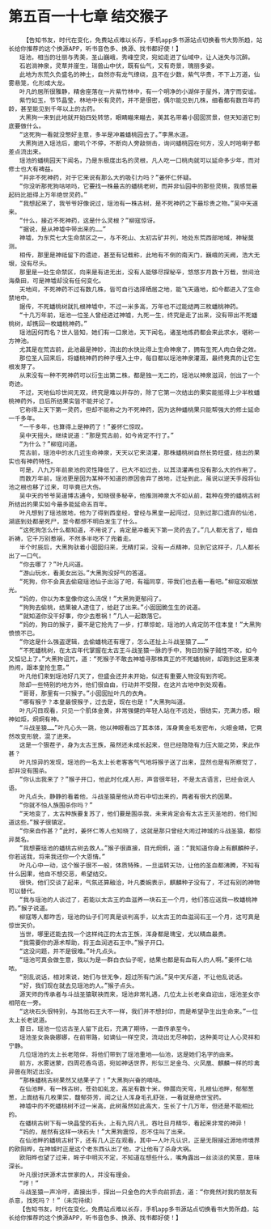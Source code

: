 # 第五百一十七章 结交猴子
        【告知书友，时代在变化，免费站点难以长存，手机app多书源站点切换看书大势所趋，站长给你推荐的这个换源APP，听书音色多、换源、找书都好使！】
       瑶池，相当的壮丽与秀美，圣山巍峨，秀峰空灵，宛如走进了仙域中，让人迷失与沉醉。
       石岩淌神泉，灵草并崖生，瑞兽山中伏，既有仙气，又有奇景，瑰丽多姿。
       此地为东荒久负盛名的神土，自然亦有龙气缭绕，且不在少数，紫气华贵，不下上万道，仙雾悬笼，化形成大龙。
       叶凡的居所很雅静，精舍座落在一片紫竹林中，有一个明净的小湖伴于屋外，清宁而安谧。
       紫竹如玉，节节晶莹，林地中长有灵药，并不是很密，偶尔能见到几株，细看都有数百年药龄，甚至能见到千年以上的古药。
       大黑狗一来到此地就开始四处转悠，眼睛瞄来瞄去，美其名带着小囡囡赏景，但天知道它到底要做什么。
       “这死狗一看就没憋好主意，多半是冲着蟠桃园去了。”李黑水道。
       大黑狗进入瑶池后，磨叽个不停，不断向人旁敲侧击，询问蟠桃园在何方，没人时哈喇子都差点流出来。
       瑶池的蟠桃园天下闻名，乃是东极度出名的灵根，凡人吃一口桃肉就可以延命多少年，而对修士也大有裨益。
       “并非不死神药，对于它来说有那么大的吸引力吗？”姜怀仁怀疑。
       “你没听那死狗咕哝吗，它要找一株最古的蟠桃老树，而并非仙园中的那些灵桃，我感觉最起码比抵得上万年绝世灵药。”
       “我想起来了，我爷爷好像说过，瑶池有一株古树，是不死神药之下最珍贵之物。”吴中天道来。
       “什么，接近不死神药，这是什么灵根？”柳寇惊讶。
       “据说，是从神墟中带出来的……”
       神墟，为东荒七大生命禁区之一，与不死山、太初古矿并列，地处东荒西部地域，神秘莫测。
       相传，那里是神祗留下的遗迹，甚至有记载称，此地有不倒的南天门，巍峨的天阙，浩大无垠，没有尽头。
       那里是一处生命禁区，向来是有进无出，没有人能够尽探秘辛，悠悠岁月数十万载，世间沧海桑田，可是神墟却没有任何变化。
       天地间，不死神药不过有数几株，皆可自行选择栖居之地，能飞天遁地，如今都进入了生命禁地中。
       据传，不死蟠桃树就扎根神墟中，不过一米多高，万年也不过能结两三枚蟠桃神药。
       “十几万年前，瑶池一位圣人曾经进过神墟，九死一生，终究是走了出来，没有带出不死蟠桃树，却携回一枚蟠桃神药。”
       瑶池因何而名？世人皆知，她们有一口泉池，天下闻名，诸圣地炼药都会来此求水，堪称一方神池。
       尤其是在荒古前，此池最是神妙，流出的水快比得上生命神泉了，拥有生死人肉白骨之效。
       那位圣人回来后，将蟠桃神药的种子埋入土中，每日都以瑶池神泉灌溉，最终竟真的让它生根发芽了。
       从来没有一种不死神药可以衍生出第二株，都是独一无二的，瑶池以神泉滋润，创出了一个奇迹。
       不过，天地仙珍世间无双，终究是难以并存的，除了它第一次结出的果实能抵得上少半枚蟠桃神药外，日后所结果实皆不能并论了。
       它称得上天下第一灵药，但却不能称之为不死神药，因为这种蟠桃果只能帮强大的修士延命一千多年。
       “一千多年，也算得上是神药了！”姜怀仁惊叹。
       吴中天摇头，继续说道：“那是荒古前，如今肯定不行了。”
       “为什么？”柳寇问道。
       荒古前，瑶池中的水几近生命神泉，天天以它来浇灌，那株蟠桃树自然长势旺盛，结出的果实也有神药特性。
       可是，八九万年前泉池的灵性降低了，已大不如过去，以其浇灌再也没有那么大的作用了。
       而数万年前，瑶池更是因为某种不知道的原因舍弃了故地，迁址到此，虽说以逆天手段将仙池之根也移了过来，可毕竟已大伤。
       吴中天的爷爷吴道博古通今，知晓很多秘辛，他推测神泉大不如从前，栽种在旁的蟠桃古树所结出的果实如今最多能延命五百年。
       叶凡想到了瑶池故地，他为了得到西皇经，曾经与黑皇一起闯过，见到过那口遗弃的仙池，湖底到处都是死尸，至今都想不明白发生了什么。
       “这死狗怎么什么都知道，不用说了，肯定是冲着天下第一灵药去了。”几人都无言了，暗自祈祷，它千万别惹祸，不然多半吃不了兜着走。
       半个时辰后，大黑狗驮着小囡囡归来，无精打采，没有一点精神，见到它这样子，几人都长出了一口气。
       “你去哪了？”叶凡问道。
       “游山玩水，看美女出浴。”大黑狗没好气的答道。
       “死狗，你不会真去偷窥瑶池仙子出浴了吧，有福同享，带我们也去看一看吧。”柳寇双眼放光。
       “妈的，你以为本皇像你这么流氓！”大黑狗更郁闷了。
       “狗狗去偷桃，结果被人逮住了，给赶了出来。”小囡囡脆生生的说道。
       “就知道你没干好事，你少去惹祸！”几人一起数落它。
       “妈的，狗日的猴子，要不是它抢先了一步，打草惊蛇，瑶池的人肯定防不住本皇！”大黑狗愤愤不已。
       “你这是什么强盗逻辑，去偷蟠桃还有理了，怎么还扯上斗战圣猿了……”
       “不死蟠桃树，在太古年代掌握在太古王斗战圣猿一脉的手中，狗日的猴子贼性不改，如今又惦记上了。”大黑狗诅咒，道：“死猴子不敢去神墟寻那株真正的不死蟠桃树，却跑到这里来凑热闹，跟本皇抢生意。”
       叶凡他们来到瑶池好几天了，但盛会还并未开始，似还有重要人物没有到齐呢。
       除却一些特别的地方外，他们很自由，行动并不受限，在这片古地中到处观看。
       “哥哥，那里有一只猴子。”小囡囡扯叶凡的衣角。
       “哪有猴子？本皇最恨猴子，过去是，现在也是！”大黑狗叫道。
       叶凡闪目观看，只见一个肌体金黄，非常强健的年轻人站在不远处，很结实，充满力感，眼神如炬，炯炯有神。
       “斗战圣猿……”叶凡心头一跳，他以神眼看出了其本体，浑身黄金毛发密布，火眼金睛，它竟然改变形貌，混了进来。
       这是一个狠茬子，身为太古王族，虽然还未成长起来，但已经隐隐有力压大能之势，来此作甚？
       叶凡惊异的发现，瑶池的一名太上长老客客气气地将猴子送了出来，显然也是有所察觉了，却并没有围杀。
       “你认出我来了？”猴子开口，他此时化成人形，声音很年轻，不是太古语言，已经会说人语。
       叶凡点头，静静的看着他，斗战圣猿是他从奇石中切出来的，两者有很大的因果。
       “你就不怕人族围杀你吗？”
       “天地变了，太古种族要复苏了，他们要是围杀我，未来肯定会有太古王灭圣地的，他们知道这些。”猴子很镇定。
       “你来自作甚？”此时，姜怀仁等人也知晓了，这就是那只曾经大闹过神城的斗战圣猿，都惊异莫名。
       “我想要瑶池的蟠桃古树去救人。”猴子很直接，目光炯炯，道：“我知道你身上有麒麟种子，你若送我，将来我还你一个大恩情。”
       叶凡心中一动，这个猴子很不一般，体质特殊，一旦运转天功，让他的圣血都沸腾，不知有什么因果，他自不想交恶，希望结交。
       很快，他们交谈了起来，气氛还算融洽，叶凡委婉表示，麒麟种子没有了，不过有别的神物可以替代。
       “我与瑶池的人谈过了，若能以太古王的血滋养一块石王一个月，他们答应送我一枚蟠桃神药。”猴子说道。
       柳寇等人都咋舌，瑶池的仙子们可真是谈判高手，以太古王的血滋润石王一个月，这可真是惊世天价。
       当世，哪里还能去找一个这样纯正的太古王族，浑身都是瑰宝，尤以精血最贵。
       “我需要你的源术帮助，将王血润进石王中。”猴子开口。
       “这没问题，并不是很难。”叶凡点头。
       “瑶池可真会做生意，我以为是一群白衣仙子呢，结果也都是有血有人的人啊。”姜怀仁咕哝。
       “别乱说话，相对来说，她们与世无争，超过所有门派。”吴中天斥道，不让他乱说话。
       “好，我们现在就去见瑶池的人。”猴子点头。
       源天师的传承者与斗战圣猿联袂而来，瑶池非常礼遇，几位太上长老亲自迎出，瑶池圣女亦相陪在一旁。
       “这块石头很特别，与其他石王大不一样，我们并不想封印，而是希望孕生出生命来。”一位太上长老说道。
       昔日，瑶池一位远古圣人留下此石，充满了期待，一直传承至今。
       瑶池圣女袅袅娜娜，在前带路，如谪仙一样空灵，流动出无尽神韵，这种美可让人心灵祥和宁静。
       几位瑶池的太上长老陪伴，将他们带到了瑶池重地——仙池，这是她们名字的由来。
       前方，水雾迷蒙，四周花香鸟语，宛如神话世界，形似三足金乌、火凤凰、麒麟一样的珍禽异兽在附近出没。
       “那株蟠桃古树果然又结果子了！”大黑狗兴奋的嘀咕。
       在仙池畔，有一株古树，苍劲如虬龙，高足有数十米，伸展向天穹，扎根仙池畔，郁郁葱葱，上面结有几枚果实，馥郁芬芳，闻之让人浑身毛孔舒张，一看就是绝世宝药。
       神墟中的不死蟠桃树不过一米高，此树虽然如此高大，生长了十几万年，但还是不能相比的。
       在蟠桃古树下有一块晶莹的石头，上有九窍八孔，吞吐日月精华，看起来非常的神异！
       “妈的，居然有这样一块石头！”大黑狗震惊，忍不住叫了出来。
       在仙池畔的蟠桃古树下，还有几人正在观看，其中一人叶凡认识，正是无限接近源地师境界的欧阳晔，在神城时正是这个老东西认出了他，才让他有了杀身大祸。
       欧阳晔也望了过来，眸子中明灭不定，不知道在想些什么，嘴角露出一丝淡淡的笑意，意味深长。
       叶凡很讨厌源术古世家的人，并没有理会。
       “哼！”
       斗战圣猿一声冷哼，直接出手，探出一只金色的大手向前抓去，道：“你竟然对我的朋友有杀意，找死吗？！”（未完待续）
       【告知书友，时代在变化，免费站点难以长存，手机app多书源站点切换看书大势所趋，站长给你推荐的这个换源APP，听书音色多、换源、找书都好使！】